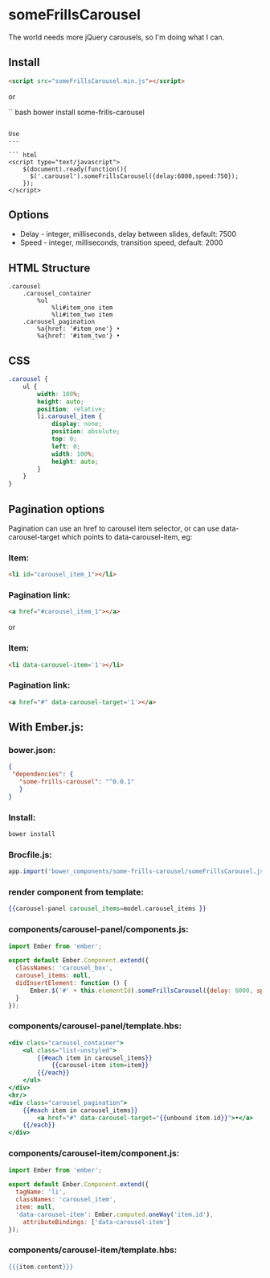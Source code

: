 someFrillsCarousel
==================

The world needs more jQuery carousels, so I'm doing what I can.

Install
-------

``` html
<script src="someFrillsCarousel.min.js"></script>
```

or

`` bash
bower install some-frills-carousel
```

Use
---

``` html
<script type="text/javascript">
    $(document).ready(function(){ 
      $('.carousel').someFrillsCarousel({delay:6000,speed:750}); 
    });
</script> 
```

Options
-------
- Delay - integer, milliseconds, delay between slides, default: 7500
- Speed - integer, milliseconds, transition speed, default: 2000 

HTML Structure 
--------------

``` haml
.carousel
	.carousel_container
		%ul
			%li#item_one item
			%li#item_two item
	.carousel_pagination
		%a{href: '#item_one'} •				
		%a{href: '#item_two'} •				
```

CSS
---

``` scss
.carousel {
	ul {
		width: 100%;
		height: auto;
		position: relative;
		li.carousel_item {
			display: none;
			position: absolute;
			top: 0;
			left: 0;
			width: 100%;
			height: auto;
		}
	}
}
```


Pagination options
------------------
Pagination can use an href to carousel item selector, or can use data-carousel-target which points to data-carousel-item,
eg: 

### Item: 

``` html
<li id="carousel_item_1"></li>
```

### Pagination link: 

```  html
<a href="#carousel_item_1"></a>
```

or

### Item: 

``` html 
<li data-carousel-item='1'></li>
```

### Pagination link: 

``` html 
<a href="#" data-carousel-target='1'></a>
```

With Ember.js:
--------------

### bower.json:

 ``` json 
{
  "dependencies": {
    "some-frills-carousel": "^0.0.1"
	}
}
```

### Install:

``` bash
bower install
```

### Brocfile.js:
``` javascript
app.import('bower_components/some-frills-carousel/someFrillsCarousel.js');
```

### render component from template:

``` handlebars
{{carousel-panel carousel_items=model.carousel_items }}
```

### components/carousel-panel/components.js:

``` javascript
import Ember from 'ember';

export default Ember.Component.extend({
  classNames: 'carousel_box',
  carousel_items: null,
  didInsertElement: function () {
	  Ember.$('#' + this.elementId).someFrillsCarousel({delay: 6000, speed: 750}); 
  }
});
```

### components/carousel-panel/template.hbs:

``` handlebars
<div class="carousel_container">
	<ul class="list-unstyled">
		{{#each item in carousel_items}}
			{{carousel-item item=item}}
		{{/each}}
	</ul>
</div>
<hr/>
<div class="carousel_pagination">
	{{#each item in carousel_items}}
		<a href="#" data-carousel-target="{{unbound item.id}}">•</a>
	{{/each}}
</div>
```

### components/carousel-item/component.js:

``` javascript
import Ember from 'ember';

export default Ember.Component.extend({
  tagName: 'li',
  classNames: 'carousel_item',
  item: null,
  'data-carousel-item': Ember.computed.oneWay('item.id'),
	attributeBindings: ['data-carousel-item']
});
```

### components/carousel-item/template.hbs:

``` handlebars
{{{item.content}}}
```
